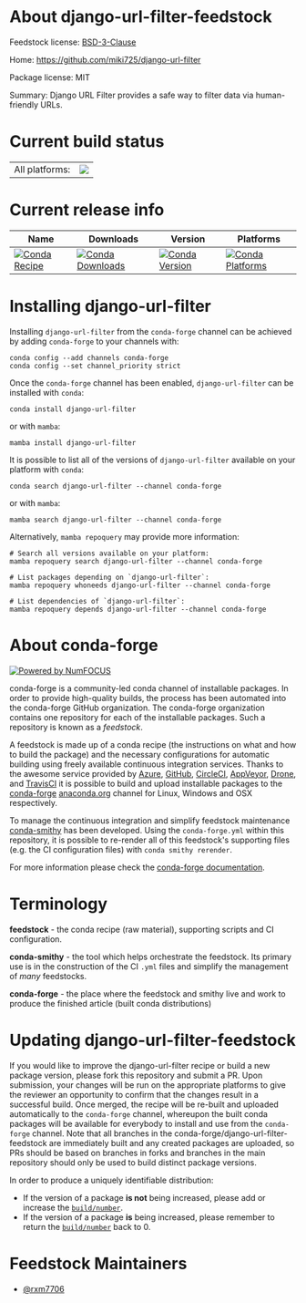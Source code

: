 About django-url-filter-feedstock
=================================

Feedstock license: [BSD-3-Clause](https://github.com/conda-forge/django-url-filter-feedstock/blob/main/LICENSE.txt)

Home: https://github.com/miki725/django-url-filter

Package license: MIT

Summary: Django URL Filter provides a safe way to filter data via human-friendly URLs.

Current build status
====================


<table><tr><td>All platforms:</td>
    <td>
      <a href="https://dev.azure.com/conda-forge/feedstock-builds/_build/latest?definitionId=18330&branchName=main">
        <img src="https://dev.azure.com/conda-forge/feedstock-builds/_apis/build/status/django-url-filter-feedstock?branchName=main">
      </a>
    </td>
  </tr>
</table>

Current release info
====================

| Name | Downloads | Version | Platforms |
| --- | --- | --- | --- |
| [![Conda Recipe](https://img.shields.io/badge/recipe-django--url--filter-green.svg)](https://anaconda.org/conda-forge/django-url-filter) | [![Conda Downloads](https://img.shields.io/conda/dn/conda-forge/django-url-filter.svg)](https://anaconda.org/conda-forge/django-url-filter) | [![Conda Version](https://img.shields.io/conda/vn/conda-forge/django-url-filter.svg)](https://anaconda.org/conda-forge/django-url-filter) | [![Conda Platforms](https://img.shields.io/conda/pn/conda-forge/django-url-filter.svg)](https://anaconda.org/conda-forge/django-url-filter) |

Installing django-url-filter
============================

Installing `django-url-filter` from the `conda-forge` channel can be achieved by adding `conda-forge` to your channels with:

```
conda config --add channels conda-forge
conda config --set channel_priority strict
```

Once the `conda-forge` channel has been enabled, `django-url-filter` can be installed with `conda`:

```
conda install django-url-filter
```

or with `mamba`:

```
mamba install django-url-filter
```

It is possible to list all of the versions of `django-url-filter` available on your platform with `conda`:

```
conda search django-url-filter --channel conda-forge
```

or with `mamba`:

```
mamba search django-url-filter --channel conda-forge
```

Alternatively, `mamba repoquery` may provide more information:

```
# Search all versions available on your platform:
mamba repoquery search django-url-filter --channel conda-forge

# List packages depending on `django-url-filter`:
mamba repoquery whoneeds django-url-filter --channel conda-forge

# List dependencies of `django-url-filter`:
mamba repoquery depends django-url-filter --channel conda-forge
```


About conda-forge
=================

[![Powered by
NumFOCUS](https://img.shields.io/badge/powered%20by-NumFOCUS-orange.svg?style=flat&colorA=E1523D&colorB=007D8A)](https://numfocus.org)

conda-forge is a community-led conda channel of installable packages.
In order to provide high-quality builds, the process has been automated into the
conda-forge GitHub organization. The conda-forge organization contains one repository
for each of the installable packages. Such a repository is known as a *feedstock*.

A feedstock is made up of a conda recipe (the instructions on what and how to build
the package) and the necessary configurations for automatic building using freely
available continuous integration services. Thanks to the awesome service provided by
[Azure](https://azure.microsoft.com/en-us/services/devops/), [GitHub](https://github.com/),
[CircleCI](https://circleci.com/), [AppVeyor](https://www.appveyor.com/),
[Drone](https://cloud.drone.io/welcome), and [TravisCI](https://travis-ci.com/)
it is possible to build and upload installable packages to the
[conda-forge](https://anaconda.org/conda-forge) [anaconda.org](https://anaconda.org/)
channel for Linux, Windows and OSX respectively.

To manage the continuous integration and simplify feedstock maintenance
[conda-smithy](https://github.com/conda-forge/conda-smithy) has been developed.
Using the ``conda-forge.yml`` within this repository, it is possible to re-render all of
this feedstock's supporting files (e.g. the CI configuration files) with ``conda smithy rerender``.

For more information please check the [conda-forge documentation](https://conda-forge.org/docs/).

Terminology
===========

**feedstock** - the conda recipe (raw material), supporting scripts and CI configuration.

**conda-smithy** - the tool which helps orchestrate the feedstock.
                   Its primary use is in the construction of the CI ``.yml`` files
                   and simplify the management of *many* feedstocks.

**conda-forge** - the place where the feedstock and smithy live and work to
                  produce the finished article (built conda distributions)


Updating django-url-filter-feedstock
====================================

If you would like to improve the django-url-filter recipe or build a new
package version, please fork this repository and submit a PR. Upon submission,
your changes will be run on the appropriate platforms to give the reviewer an
opportunity to confirm that the changes result in a successful build. Once
merged, the recipe will be re-built and uploaded automatically to the
`conda-forge` channel, whereupon the built conda packages will be available for
everybody to install and use from the `conda-forge` channel.
Note that all branches in the conda-forge/django-url-filter-feedstock are
immediately built and any created packages are uploaded, so PRs should be based
on branches in forks and branches in the main repository should only be used to
build distinct package versions.

In order to produce a uniquely identifiable distribution:
 * If the version of a package **is not** being increased, please add or increase
   the [``build/number``](https://docs.conda.io/projects/conda-build/en/latest/resources/define-metadata.html#build-number-and-string).
 * If the version of a package **is** being increased, please remember to return
   the [``build/number``](https://docs.conda.io/projects/conda-build/en/latest/resources/define-metadata.html#build-number-and-string)
   back to 0.

Feedstock Maintainers
=====================

* [@rxm7706](https://github.com/rxm7706/)

